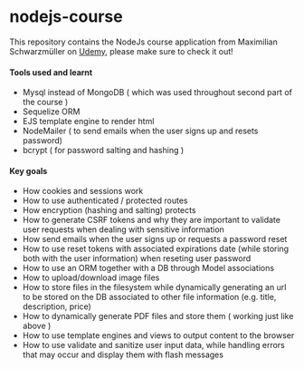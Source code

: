 # nodejs-course
This repository contains the NodeJs course application from Maximilian Schwarzmüller on [Udemy](https://www.udemy.com/nodejs-the-complete-guide/), please make sure to check it out!

#### Tools used and learnt
* Mysql instead of MongoDB ( which was used throughout second part of the course )
* Sequelize ORM
* EJS template engine to render html
* NodeMailer ( to send emails when the user signs up and resets password)
* bcrypt ( for password salting and hashing )

#### Key goals
* How cookies and sessions work
* How to use authenticated / protected routes
* How encryption (hashing and salting) protects 
* How to generate CSRF tokens and why they are important to validate user requests when dealing with sensitive information
* How send emails when the user signs up or requests a password reset
* How to use reset tokens with associated expirations date (while storing both with the user information) when reseting user password
* How to use an ORM together with a DB through Model associations
* How to upload/download image files
* How to store files in the filesystem while dynamically generating an url to be stored on the DB associated to other file information (e.g. title, description, price)
* How to dynamically generate PDF files and store them ( working just like above )
* How to use template engines and views to output content to the browser
* How to use validate and sanitize user input data, while handling errors that may occur and display them with flash messages

